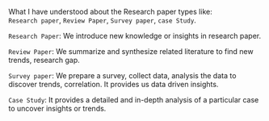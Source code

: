 What I have understood about the Research paper types like:   
`Research paper`, `Review Paper`, `Survey paper`, `case Study`.  

`Research Paper`: We introduce new knowledge or insights in research paper. 

`Review Paper`: We summarize and synthesize related literature to find new trends, research gap.

`Survey paper`: We prepare a survey, collect data, analysis the data to discover trends, correlation. It provides us data driven insights.

`Case Study`: It provides a detailed and in-depth analysis of a particular case to uncover insights or trends. 